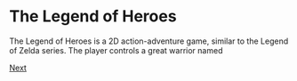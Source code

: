 # The Legend of Heroes

The Legend of Heroes is a 2D action-adventure game, similar to the Legend of Zelda series. The player controls a great warrior named

[Next](395.md)